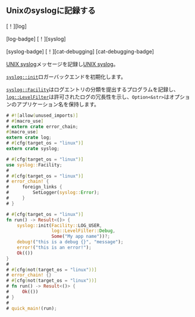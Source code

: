 ## <!--Log to the Unix syslog--> Unixのsyslogに記録する

<!--[!][log]-->
[！][log]
<!--[log-badge] [!][syslog]-->
[log-badge] [！][syslog]
<!--[syslog-badge] [!][cat-debugging]-->
[syslog-badge] [！][cat-debugging]
[cat-debugging-badge]
<!--Logs messages to [UNIX syslog].-->
[UNIX syslog]メッセージを記録し[UNIX syslog]。
<!--Initializes logger backend with [`syslog::init`].-->
[`syslog::init`]ロガーバックエンドを初期化します。
<!--[`syslog::Facility`] records the program submitting the log entry's classification, [`log::LevelFilter`] denotes allowed log verbosity and `Option<&str>` holds optional application name.-->
[`syslog::Facility`]はログエントリの分類を提出するプログラムを記録し、[`log::LevelFilter`]は許可されたログの冗長性を示し、`Option<&str>`はオプションのアプリケーション名を保持します。

```rust
# #![allow(unused_imports)]
# #[macro_use]
# extern crate error_chain;
#[macro_use]
extern crate log;
# #[cfg(target_os = "linux")]
extern crate syslog;

# #[cfg(target_os = "linux")]
use syslog::Facility;
#
# #[cfg(target_os = "linux")]
# error_chain! {
#     foreign_links {
#         SetLogger(syslog::Error);
#     }
# }

# #[cfg(target_os = "linux")]
fn run() -> Result<()> {
    syslog::init(Facility::LOG_USER,
                 log::LevelFilter::Debug,
                 Some("My app name"))?;
    debug!("this is a debug {}", "message");
    error!("this is an error!");
    Ok(())
}
#
# #[cfg(not(target_os = "linux"))]
# error_chain! {}
# #[cfg(not(target_os = "linux"))]
# fn run() -> Result<()> {
#     Ok(())
# }
#
# quick_main!(run);
```

<!--[`log::LevelFilter`]: https://docs.rs/log/*/log/enum.LevelFilter.html
 [`syslog::Facility`]: https://docs.rs/syslog/*/syslog/enum.Facility.html
 [`syslog::init`]: https://docs.rs/syslog/*/syslog/fn.init.html
-->
[`log::LevelFilter`]: https://docs.rs/log/*/log/enum.LevelFilter.html
 [`syslog::Facility`]: https://docs.rs/syslog/*/syslog/enum.Facility.html
 [`syslog::init`]: https://docs.rs/syslog/*/syslog/fn.init.html


[UNIX syslog]: https://www.gnu.org/software/libc/manual/html_node/Overview-of-Syslog.html
